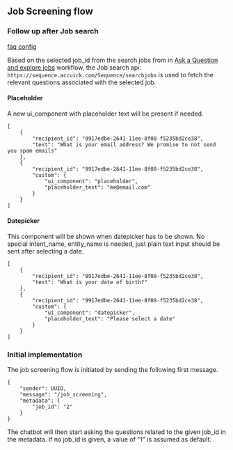 ## Job Screening flow

### Follow up after Job search
[faq config](/app/rasa/chatbot_data/faq/faq.yml)

Based on the selected job_id from the search jobs from in [Ask a Question and explore jobs](/docs/greet.md) workflow, the Job search api: `https://sequence.accuick.com/Sequence/searchjobs` is used to fetch the relevant questions associated with the selected job.

#### Placeholder
A new ui_component with placeholder text will be present if needed.

```
[
    {
        "recipient_id": "9917edbe-2641-11ee-8f08-f5235bd2ce38",
        "text": "What is your email address? We promise to not send you spam emails"
    },
    {
        "recipient_id": "9917edbe-2641-11ee-8f08-f5235bd2ce38",
        "custom": {
            "ui_component": "placeholder",
            "placeholder_text": "me@email.com"
        }
    }
]
```

#### Datepicker
This component will be shown when datepicker has to be shown. No special intent_name, entity_name is needed, just plain text input should be sent after selecting a date.

```
[
    {
        "recipient_id": "9917edbe-2641-11ee-8f08-f5235bd2ce38",
        "text": "What is your date of birth?"
    },
    {
        "recipient_id": "9917edbe-2641-11ee-8f08-f5235bd2ce38",
        "custom": {
            "ui_component": "datepicker",
            "placeholder_text": "Please select a date"
        }
    }
]
```



### Initial implementation
The job screening flow is initiated by sending the following first message.

```
{
    "sender": UUID,
    "message": "/job_screening",
    "metadata": {
        "job_id": "2"
    }
}
```

The chatbot will then start asking the questions related to the given job_id in the metadata. If no job_id is given, a value of "1" is assumed as default.